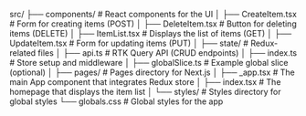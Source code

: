 src/
├── components/               # React components for the UI
│   ├── CreateItem.tsx        # Form for creating items (POST)
│   ├── DeleteItem.tsx        # Button for deleting items (DELETE)
│   ├── ItemList.tsx          # Displays the list of items (GET)
│   ├── UpdateItem.tsx        # Form for updating items (PUT)
│
├── state/                    # Redux-related files
│   ├── api.ts                # RTK Query API (CRUD endpoints)
│   ├── index.ts              # Store setup and middleware
│   ├── globalSlice.ts        # Example global slice (optional)
│
├── pages/                    # Pages directory for Next.js
│   ├── _app.tsx              # The main App component that integrates Redux store
│   ├── index.tsx             # The homepage that displays the item list
│
└── styles/                   # Styles directory for global styles
    └── globals.css           # Global styles for the app
